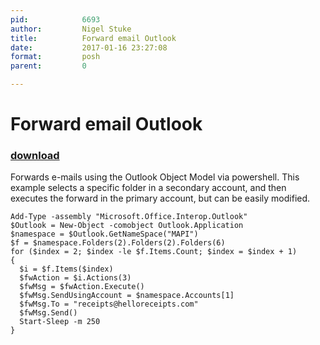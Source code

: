 ```yaml
---
pid:            6693
author:         Nigel Stuke
title:          Forward email Outlook
date:           2017-01-16 23:27:08
format:         posh
parent:         0

---
```


# Forward email Outlook

### [download](//scripts/6693.ps1)

Forwards e-mails using the Outlook Object Model via powershell. This example selects a specific folder in a secondary account, and then executes the forward in the primary account, but can be easily modified. 

```posh
Add-Type -assembly "Microsoft.Office.Interop.Outlook"
$Outlook = New-Object -comobject Outlook.Application
$namespace = $Outlook.GetNameSpace("MAPI")
$f = $namespace.Folders(2).Folders(2).Folders(6)
for ($index = 2; $index -le $f.Items.Count; $index = $index + 1)
{
  $i = $f.Items($index)   
  $fwAction = $i.Actions(3)
  $fwMsg = $fwAction.Execute()
  $fwMsg.SendUsingAccount = $namespace.Accounts[1]
  $fwMsg.To = "receipts@helloreceipts.com"
  $fwMsg.Send()
  Start-Sleep -m 250
}

```
